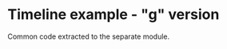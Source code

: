 Timeline example - "g" version
==============================

Common code extracted to the separate module.
